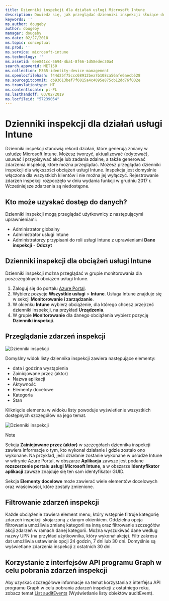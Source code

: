 ```yaml
---
title: Dzienniki inspekcji dla działań usługi Microsoft Intune
description: Dowiedz się, jak przeglądać dzienniki inspekcji służące do rejestrowania działań usługi Microsoft Intune.
keywords: ''
ms.author: dougeby
author: dougeby
manager: dougeby
ms.date: 02/27/2018
ms.topic: conceptual
ms.prod: ''
ms.service: microsoft-intune
ms.technology: ''
ms.assetid: 6ee841cc-5694-4ba1-8f66-1d58edec30a4
search.appverid: MET150
ms.collection: M365-identity-device-management
ms.openlocfilehash: f44d25f75ccc68912bea7b108ca56afe6aecb528
ms.sourcegitcommit: cb93613bef7f6015a4c4095e875cb12dd76f002e
ms.translationtype: HT
ms.contentlocale: pl-PL
ms.lasthandoff: 03/02/2019
ms.locfileid: "57239054"
---
```

# <a name="audit-logs-for-intune-activities"></a>Dzienniki inspekcji dla działań usługi Intune
Dzienniki inspekcji stanowią rekord działań, które generują zmiany w usłudze Microsoft Intune. Możesz tworzyć, aktualizować (edytować), usuwać i przypisywać akcje lub zadania zdalne, a także generować zdarzenia inspekcji, które można przeglądać. Możesz przeglądać dzienniki inspekcji dla większości obciążeń usługi Intune. Inspekcja jest domyślnie włączona dla wszystkich klientów i nie można jej wyłączyć. Rejestrowanie zdarzeń inspekcji rozpoczęto w dniu wydania funkcji w grudniu 2017 r. Wcześniejsze zdarzenia są niedostępne.

## <a name="who-can-access-the-data"></a>Kto może uzyskać dostęp do danych?
Dzienniki inspekcji mogą przeglądać użytkownicy z następującymi uprawnieniami:
- Administrator globalny
- Administrator usługi Intune
- Administratorzy przypisani do roli usługi Intune z uprawieniami **Dane inspekcji** - **Odczyt**

## <a name="audit-logs-for-intune-workloads"></a>Dzienniki inspekcji dla obciążeń usługi Intune
Dzienniki inspekcji można przeglądać w grupie monitorowania dla poszczególnych obciążeń usługi Intune.  
1. Zaloguj się do portalu [Azure Portal](https://portal.azure.com).
2. Wybierz pozycje **Wszystkie usługi** > **Intune**. Usługa Intune znajduje się w sekcji **Monitorowanie i zarządzanie**.
3. W okienku **Intune** wybierz obciążenie, dla którego chcesz przejrzeć dzienniki inspekcji, na przykład **Urządzenia**.
4. W grupie **Monitorowanie** dla danego obciążenia wybierz pozycję **Dzienniki inspekcji**.

## <a name="review-audit-events"></a>Przeglądanie zdarzeń inspekcji
![Dzienniki inspekcji](./media/monitor-audit-logs.png "Dzienniki inspekcji")

Domyślny widok listy dziennika inspekcji zawiera następujące elementy:    

- data i godzina wystąpienia
- Zainicjowane przez (aktor)
- Nazwa aplikacji
- Aktywność
- Elementy docelowe
- Kategoria
- Stan

Kliknięcie elementu w widoku listy powoduje wyświetlenie wszystkich dostępnych szczegółów na jego temat.

![Dzienniki inspekcji](./media/monitor-audit-log-detail.png "Dzienniki inspekcji")

> [!Note]    
> Sekcja **Zainicjowane przez (aktor)** w szczegółach dziennika inspekcji zawiera informacje o tym, kto wykonał działanie i gdzie zostało ono wykonane. Na przykład, jeśli działanie zostanie wykonane w usłudze Intune w witrynie Azure Portal, w obszarze **Aplikacja** zawsze jest podane **rozszerzenie portalu usługi Microsoft Intune**, a w obszarze **Identyfikator aplikacji** zawsze znajduje się ten sam identyfikator GUID. 
>    
> Sekcja **Elementy docelowe** może zawierać wiele elementów docelowych oraz właściwości, które zostały zmienione.  


## <a name="filter-audit-events"></a>Filtrowanie zdarzeń inspekcji
Każde obciążenie zawiera element menu, który wstępnie filtruje kategorię zdarzeń inspekcji skojarzoną z danym okienkiem. Oddzielna opcja filtrowania umożliwia zmianę kategorii na inną oraz filtrowanie szczegółów akcji zdarzeń w ramach danej kategorii. Można wyszukiwać dane według nazwy UPN (na przykład użytkownika, który wykonał akcję). Filtr zakresu dat umożliwia ustawienie opcji 24 godzin, 7 dni lub 30 dni. Domyślnie są wyświetlane zdarzenia inspekcji z ostatnich 30 dni.

## <a name="use-graph-api-to-retrieve-audit-events"></a>Korzystanie z interfejsów API programu Graph w celu pobrania zdarzeń inspekcji
Aby uzyskać szczegółowe informacje na temat korzystania z interfejsu API programu Graph w celu pobrania zdarzeń inspekcji z ostatniego roku, zobacz temat [List auditEvents](https://developer.microsoft.com/en-us/graph/docs/api-reference/beta/api/intune_auditing_auditevent_list) (Wyświetlanie listy obiektów auditEvent).
